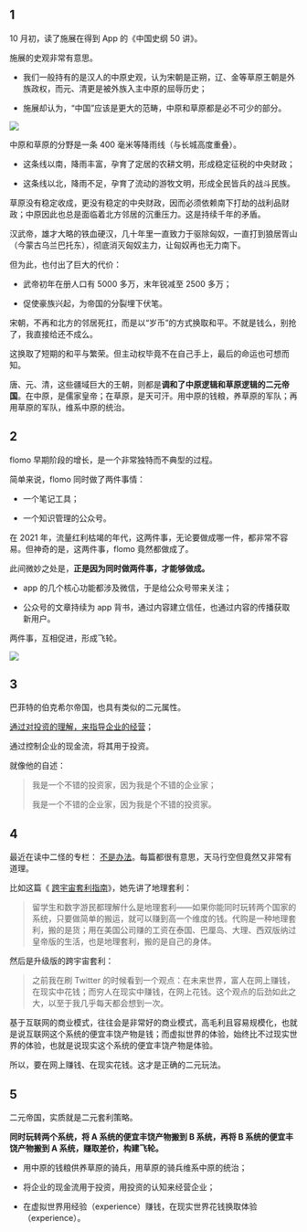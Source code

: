 ## 1

10 月初，读了施展在得到 App 的《中国史纲 50 讲》。

施展的史观非常有意思。

- 我们一般持有的是汉人的中原史观，认为宋朝是正朔，辽、金等草原王朝是外族政权，而元、清更是被外族入主中原的屈辱历史；

- 施展却认为，“中国”应该是更大的范畴，中原和草原都是必不可少的部分。

![](https://static.xiaobot.net/file/2023-11-19/1/5d88d6f2208258198b2cb7f1edffb0c1.png)

中原和草原的分野是一条 400 毫米等降雨线（与长城高度重叠）。

- 这条线以南，降雨丰富，孕育了定居的农耕文明，形成稳定征税的中央财政；

- 这条线以北，降雨不足，孕育了流动的游牧文明，形成全民皆兵的战斗民族。

草原没有稳定收成，更没有稳定的中央财政，因而必须依赖南下打劫的战利品财政；中原因此也总是面临着北方邻居的沉重压力。这是持续千年的矛盾。

汉武帝，雄才大略的铁血硬汉，几十年里一直致力于驱除匈奴，一直打到狼居胥山（今蒙古乌兰巴托东），彻底消灭匈奴主力，让匈奴再也无力南下。

但为此，也付出了巨大的代价：

- 武帝初年在册人口有 5000 多万，末年锐减至 2500 多万；

- 促使豪族兴起，为帝国的分裂埋下伏笔。

宋朝，不再和北方的邻居死扛，而是以“岁币”的方式换取和平。不就是钱么，别抢了，我直接给还不成么。

这换取了短期的和平与繁荣。但主动权毕竟不在自己手上，最后的命运也可想而知。

唐、元、清，这些疆域巨大的王朝，则都是**调和了中原逻辑和草原逻辑的二元帝国**。在中原，是儒家皇帝；在草原，是天可汗。用中原的钱粮，养草原的军队；再用草原的军队，维系中原的统治。

## 2

flomo 早期阶段的增长，是一个非常独特而不典型的过程。

简单来说，flomo 同时做了两件事情：

- 一个笔记工具；

- 一个知识管理的公众号。

在 2021 年，流量红利枯竭的年代，这两件事，无论要做成哪一件，都非常不容易。但神奇的是，这两件事，flomo 竟然都做成了。

此间微妙之处是，**正是因为同时做两件事，才能够做成。**

- app 的几个核心功能都涉及微信，于是给公众号带来关注；

- 公众号的文章持续为 app 背书，通过内容建立信任，也通过内容的传播获取新用户。

两件事，互相促进，形成飞轮。

![](https://static.xiaobot.net/file/2023-11-19/1/9f172004c5ecfc3eca5c3d95d7ac16e4.png)

## 3

巴菲特的伯克希尔帝国，也具有类似的二元属性。

[通过对投资的理解，来指导企业的经营](https://mp.weixin.qq.com/s/_ydXAXaOPLUmRWW31zlIzg)；

通过控制企业的现金流，将其用于投资。

就像他的自述：

> 我是一个不错的投资家，因为我是个不错的企业家；
>
> 我是一个不错的企业家，因为我是个不错的投资家。

## 4

最近在读中二怪的专栏： [不是办法](https://xiaobot.net/p/notworking?refer=fe156f75-2383-49b1-8d10-83850ca659b2)。每篇都很有意思，天马行空但竟然又非常有道理。

比如这篇《 [跨宇宙套利指南](https://xiaobot.net/post/76594bd3-613d-4eb3-8102-03b908603c3e?refer=fe156f75-2383-49b1-8d10-83850ca659b2)》，她先讲了地理套利：

> 留学生和数字游民都理解什么是地理套利——如果你能同时玩转两个国家的系统，只要做简单的搬运，就可以赚到高一个维度的钱。代购是一种地理套利，搬的是货；用在美国公司赚的工资在泰国、巴厘岛、大理、西双版纳过皇帝版的生活，也是地理套利，搬的是自己的身体。

然后是升级版的跨宇宙套利：

> 之前我在刷 Twitter 的时候看到一个观点：在未来世界，富人在网上赚钱，在现实中花钱；而穷人在现实中赚钱，在网上花钱。这个观点的后劲如此之大，以至于我几乎每天都会想到一次。

基于互联网的商业模式，往往会是非常好的商业模式，高毛利且容易规模化，也就是说互联网这个系统的便宜丰饶产物是钱；而虚拟世界的体验，始终比不过现实世界的体验，也就是说现实这个系统的便宜丰饶产物是体验。

所以，要在网上赚钱、在现实花钱。这才是正确的二元玩法。

## 5

二元帝国，实质就是二元套利策略。

**同时玩转两个系统，将 A 系统的便宜丰饶产物搬到 B 系统，再将 B 系统的便宜丰饶产物搬到 A 系统，赚取差价，构建飞轮。**

- 用中原的钱粮供养草原的骑兵，用草原的骑兵维系中原的统治；

- 将企业的现金流用于投资，用投资的认知来经营企业；

- 在虚拟世界用经验（experience）赚钱，在现实世界花钱换取体验（experience）。
